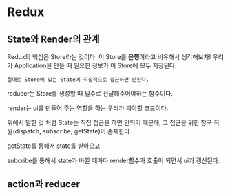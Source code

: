 # Redux

## **State와 Render의 관계**

Redux의 핵심은 Store라는 것이다. 이 Store를 **은행**이라고 비유해서 생각해보자! 우리가 Application을 만들 때 필요한 정보가 이 Store에 모두 저장된다.

`절대로 Store에 있는 State에 직접적으로 접근하면 안된다.`

reducer는 Store를 생성할 때 필수로 전달해주어야하는 함수이다.

render는 ui를 만들어 주는 역할을 하는 우리가 짜야할 코드이다.

위에서 말한 것 처럼 State는 직접 접근을 하면 안되기 때문에, 그 접근을 위한 창구 직원(dispatch, subscribe, getState)이 존재한다.

getState를 통해서 state를 받아오고

subcribe를 통해서 state가 바뀔 때마다 render함수가 호출이 되면서 ui가 갱신된다.

## **action과 reducer**
